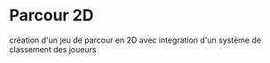 # Parcour 2D

création d'un jeu de parcour en 2D avec integration d'un système de classement des joueurs
